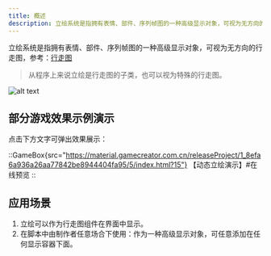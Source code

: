 ```yaml
---
title: 概述
description: 立绘系统是指拥有表情、部件、序列帧图的一种高级显示对象，可视为无方向的行走图
---
```


立绘系统是指拥有表情、部件、序列帧图的一种高级显示对象，可视为无方向的行走图，参考：[行走图](/zh_hans/getting-started/avatar)

> 从程序上来说立绘是行走图的子类，也可以视为特殊的行走图。

![alt text](https://cdn.gcw.wiki/gcw/image/zh_hans/getting-started/10.standAvatar/1.index/image.png)

## 部分游戏效果示例演示

点击下方文字可弹出效果展示：

::GameBox{src="https://material.gamecreator.com.cn/releaseProject/1_8efa6a936a26aa77842be8944404fa95/5/index.html?15"}
【动态立绘演示】#在线预览
::

## 应用场景

1. 立绘可以作为行走图组件在界面中显示。
2. 在脚本中由制作者任意场合下使用：作为一种高级显示对象，可任意添加在任何显示容器下面。

<!-- ## 参考资料

- [API-单机版-客户端立绘: StandAvatar](/zh_hans/library/2d/client/standavatar)
- [API-单机版-客户端立绘界面组件: UIStandAvatar](/zh_hans/library/2d/client/interface/uistandavatar)
- [API-单机版-客户端行走图动作数据: AvatarAction](/zh_hans/library/2d/client/data/avataraction)
- [API-单机版-客户端行走图帧图像数据: AvatarFrameImage](/zh_hans/library/2d/client/data/avatarframeimage)
- [API-单机版-客户端行走图辅助体数据: AvatarRefObj](/zh_hans/library/2d/client/data/avatarrefobj)
- [API-网络版-客户端立绘: StandAvatar](/zh_hans/library/2dnetwork/client/standavatar)
- [API-网络版-客户端立绘界面组件: UIStandAvatar](/zh_hans/library/2dnetwork/client/interface/uistandavatar)
- [API-网络版-客户端行走图动作数据: AvatarAction](/zh_hans/library/2dnetwork/client/data/avataraction)
- [API-网络版-客户端行走图帧图像数据: AvatarFrameImage](/zh_hans/library/2dnetwork/client/data/avatarframeimage)
- [API-网络版-客户端行走图辅助体数据: AvatarRefObj](/zh_hans/library/2dnetwork/client/data/avatarrefobj) -->

